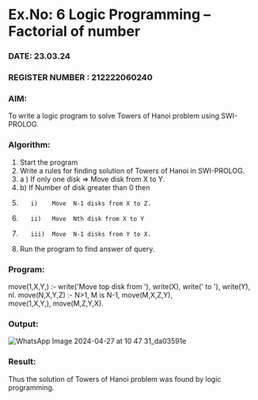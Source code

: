 # Ex.No: 6   Logic Programming – Factorial of number   
### DATE: 23.03.24                                                        
### REGISTER NUMBER : 212222060240
### AIM: 
To  write  a logic program  to solve Towers of Hanoi problem  using SWI-PROLOG. 
### Algorithm:
1. Start the program
2.  Write a rules for finding solution of Towers of Hanoi in SWI-PROLOG.
3.  a )	If only one disk  => Move disk from X to Y.
4.  b)	If Number of disk greater than 0 then
5.        i)	Move  N-1 disks from X to Z.
6.        ii)	Move  Nth disk from X to Y
7.        iii)	Move  N-1 disks from Y to X.
8. Run the program  to find answer of  query.

### Program:

move(1,X,Y,) :-
write('Move top disk from '), write(X), write(' to '), write(Y), nl. move(N,X,Y,Z) :- N>1, M is N-1, move(M,X,Z,Y), move(1,X,Y,), move(M,Z,Y,X).

### Output:

![WhatsApp Image 2024-04-27 at 10 47 31_da03591e](https://github.com/shridharshini8524/AI_Lab_2023-24/assets/148639799/f64a2cdd-cf37-4257-a3e5-7536d01e3c4f)

### Result:
Thus the solution of Towers of Hanoi problem was found by logic programming.

